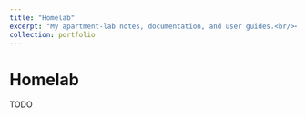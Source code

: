 ```yaml
---
title: "Homelab"
excerpt: "My apartment-lab notes, documentation, and user guides.<br/><img src='/images/500x300.png'>"
collection: portfolio
---
```


# Homelab

TODO
